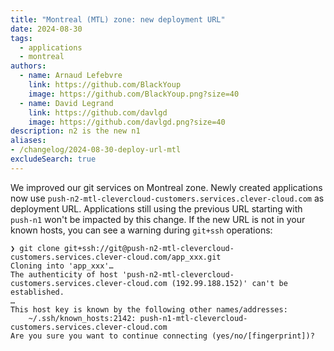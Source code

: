 ```yaml
---
title: "Montreal (MTL) zone: new deployment URL"
date: 2024-08-30
tags:
  - applications
  - montreal
authors:
  - name: Arnaud Lefebvre
    link: https://github.com/BlackYoup
    image: https://github.com/BlackYoup.png?size=40
  - name: David Legrand
    link: https://github.com/davlgd
    image: https://github.com/davlgd.png?size=40
description: n2 is the new n1
aliases:
- /changelog/2024-08-30-deploy-url-mtl
excludeSearch: true
---
```


We improved our git services on Montreal zone. Newly created applications now use `push-n2-mtl-clevercloud-customers.services.clever-cloud.com` as deployment URL. Applications still using the previous URL starting with `push-n1` won't be impacted by this change. If the new URL is not in your known hosts, you can see a warning during `git+ssh` operations:

```
❯ git clone git+ssh://git@push-n2-mtl-clevercloud-customers.services.clever-cloud.com/app_xxx.git
Cloning into 'app_xxx'…
The authenticity of host 'push-n2-mtl-clevercloud-customers.services.clever-cloud.com (192.99.188.152)' can't be established.
…
This host key is known by the following other names/addresses:
    ~/.ssh/known_hosts:2142: push-n1-mtl-clevercloud-customers.services.clever-cloud.com
Are you sure you want to continue connecting (yes/no/[fingerprint])?
```
